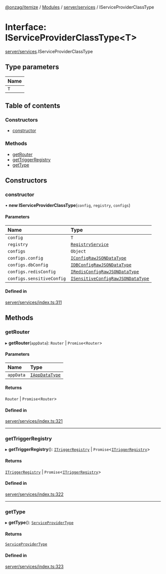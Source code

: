 [@onzag/itemize](../README.md) / [Modules](../modules.md) / [server/services](../modules/server_services.md) / IServiceProviderClassType

# Interface: IServiceProviderClassType<T\>

[server/services](../modules/server_services.md).IServiceProviderClassType

## Type parameters

| Name |
| :------ |
| `T` |

## Table of contents

### Constructors

- [constructor](server_services.IServiceProviderClassType.md#constructor)

### Methods

- [getRouter](server_services.IServiceProviderClassType.md#getrouter)
- [getTriggerRegistry](server_services.IServiceProviderClassType.md#gettriggerregistry)
- [getType](server_services.IServiceProviderClassType.md#gettype)

## Constructors

### constructor

• **new IServiceProviderClassType**(`config`, `registry`, `configs`)

#### Parameters

| Name | Type |
| :------ | :------ |
| `config` | `T` |
| `registry` | [`RegistryService`](../classes/server_services_registry.RegistryService.md) |
| `configs` | `Object` |
| `configs.config` | [`IConfigRawJSONDataType`](config.IConfigRawJSONDataType.md) |
| `configs.dbConfig` | [`IDBConfigRawJSONDataType`](config.IDBConfigRawJSONDataType.md) |
| `configs.redisConfig` | [`IRedisConfigRawJSONDataType`](config.IRedisConfigRawJSONDataType.md) |
| `configs.sensitiveConfig` | [`ISensitiveConfigRawJSONDataType`](config.ISensitiveConfigRawJSONDataType.md) |

#### Defined in

[server/services/index.ts:311](https://github.com/onzag/itemize/blob/a24376ed/server/services/index.ts#L311)

## Methods

### getRouter

▸ **getRouter**(`appData`): `Router` \| `Promise`<`Router`\>

#### Parameters

| Name | Type |
| :------ | :------ |
| `appData` | [`IAppDataType`](server.IAppDataType.md) |

#### Returns

`Router` \| `Promise`<`Router`\>

#### Defined in

[server/services/index.ts:321](https://github.com/onzag/itemize/blob/a24376ed/server/services/index.ts#L321)

___

### getTriggerRegistry

▸ **getTriggerRegistry**(): [`ITriggerRegistry`](server_resolvers_triggers.ITriggerRegistry.md) \| `Promise`<[`ITriggerRegistry`](server_resolvers_triggers.ITriggerRegistry.md)\>

#### Returns

[`ITriggerRegistry`](server_resolvers_triggers.ITriggerRegistry.md) \| `Promise`<[`ITriggerRegistry`](server_resolvers_triggers.ITriggerRegistry.md)\>

#### Defined in

[server/services/index.ts:322](https://github.com/onzag/itemize/blob/a24376ed/server/services/index.ts#L322)

___

### getType

▸ **getType**(): [`ServiceProviderType`](../enums/server_services.ServiceProviderType.md)

#### Returns

[`ServiceProviderType`](../enums/server_services.ServiceProviderType.md)

#### Defined in

[server/services/index.ts:323](https://github.com/onzag/itemize/blob/a24376ed/server/services/index.ts#L323)

